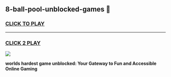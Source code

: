
## 8-ball-pool-unblocked-games 👋
<h3>
<a href="https://premium.freeplayer.one?title=8-ball-pool-unblocked-games&ref=14F">CLICK TO PLAY</a></h3>
<hr>

<h3>
<a href="https://premium.freeplayer.one?title=8-ball-pool-unblocked-games&ref=14F">CLICK 2 PLAY</a>
  
</h3>

<a href="https://premium.freeplayer.one?title=8-ball-pool-unblocked-games&ref=12F/"><img src="https://clearcache.store/games.png"></a>


**worlds hardest game unblocked: Your Gateway to Fun and Accessible Online Gaming**
